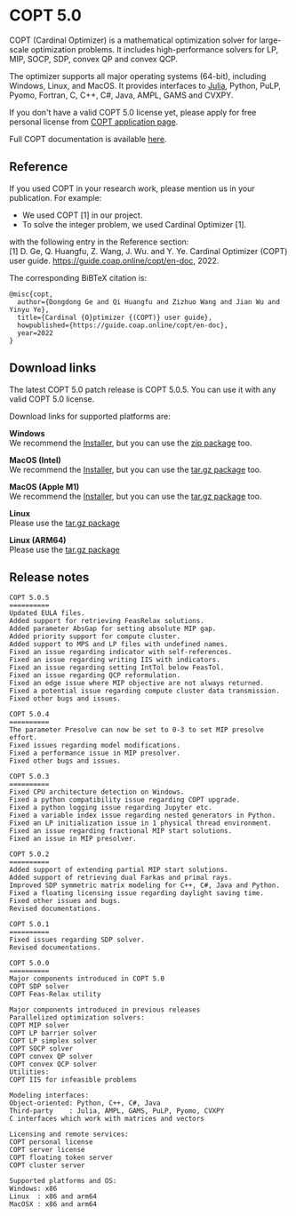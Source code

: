 # COPT 5.0

COPT (Cardinal Optimizer) is a mathematical optimization solver for large-scale optimization problems.
It includes high-performance solvers for LP, MIP, SOCP, SDP, convex QP and convex QCP.

The optimizer supports all major operating systems (64-bit), including Windows, Linux, and MacOS.
It provides interfaces to [Julia](https://github.com/COPT-Public/COPT.jl), Python, PuLP, Pyomo, Fortran, C, C++, C#, Java, AMPL, GAMS and CVXPY.

If you don't have a valid COPT 5.0 license yet,
please apply for free personal license from [COPT application page](https://www.shanshu.ai/copt).

Full COPT documentation is available [here](https://guide.coap.online/copt/en-doc/index.html).

## Reference
If you used COPT in your research work, please mention us in your publication. For example:
  - We used COPT [1] in our project.
  - To solve the integer problem, we used Cardinal Optimizer [1].

with the following entry in the Reference section:<br>
[1] D. Ge, Q. Huangfu, Z. Wang, J. Wu. and Y. Ye. Cardinal Optimizer (COPT) user guide. https://guide.coap.online/copt/en-doc, 2022.

The corresponding BiBTeX citation is:
```
@misc{copt,
  author={Dongdong Ge and Qi Huangfu and Zizhuo Wang and Jian Wu and Yinyu Ye},
  title={Cardinal {O}ptimizer {(COPT)} user guide},
  howpublished={https://guide.coap.online/copt/en-doc},
  year=2022
}
```
## Download links

The latest COPT 5.0 patch release is COPT 5.0.5.
You can use it with any valid COPT 5.0 license.

Download links for supported platforms are:

**Windows**<br>
  We recommend
  the [Installer](https://pub.shanshu.ai/download/copt/5.0.5/win64/CardinalOptimizer-5.0.5-win64-installer.zip),
  but you can use the [zip package](https://pub.shanshu.ai/download/copt/5.0.5/win64/CardinalOptimizer-5.0.5-win64.zip) too.

**MacOS (Intel)**<br>
  We recommend
  the [Installer](https://pub.shanshu.ai/download/copt/5.0.5/osx64/CardinalOptimizer-5.0.5-osx64.dmg),
  but you can use the [tar.gz package](https://pub.shanshu.ai/download/copt/5.0.5/osx64/CardinalOptimizer-5.0.5-osx64.tar.gz) too.

**MacOS (Apple M1)**<br>
  We recommend
  the [Installer](https://pub.shanshu.ai/download/copt/5.0.5/aarch64/CardinalOptimizer-5.0.5-aarch64_mac.dmg),
  but you can use the [tar.gz package](https://pub.shanshu.ai/download/copt/5.0.5/aarch64/CardinalOptimizer-5.0.5-aarch64_mac.tar.gz) too.

**Linux**<br>
  Please use the [tar.gz package](https://pub.shanshu.ai/download/copt/5.0.5/linux64/CardinalOptimizer-5.0.5-lnx64.tar.gz)

**Linux (ARM64)**<br>
  Please use the [tar.gz package](https://pub.shanshu.ai/download/copt/5.0.5/aarch64/CardinalOptimizer-5.0.5-aarch64_lnx.tar.gz)

## Release notes

```
COPT 5.0.5
==========
Updated EULA files.
Added support for retrieving FeasRelax solutions.
Added parameter AbsGap for setting absolute MIP gap.
Added priority support for compute cluster.
Added support to MPS and LP files with undefined names.
Fixed an issue regarding indicator with self-references.
Fixed an issue regarding writing IIS with indicators.
Fixed an issue regarding setting IntTol below FeasTol.
Fixed an issue regarding QCP reformulation.
Fixed an edge issue where MIP objective are not always returned.
Fixed a potential issue regarding compute cluster data transmission.
Fixed other bugs and issues.

COPT 5.0.4
==========
The parameter Presolve can now be set to 0-3 to set MIP presolve effort.
Fixed issues regarding model modifications.
Fixed a performance issue in MIP presolver.
Fixed other bugs and issues.

COPT 5.0.3
==========
Fixed CPU architecture detection on Windows.
Fixed a python compatibility issue regarding COPT upgrade.
Fixed a python logging issue regarding Jupyter etc.
Fixed a variable index issue regarding nested generators in Python.
Fixed an LP initialization issue in 1 physical thread environment.
Fixed an issue regarding fractional MIP start solutions.
Fixed an issue in MIP presolver.

COPT 5.0.2
==========
Added support of extending partial MIP start solutions.
Added support of retrieving dual Farkas and primal rays.
Improved SDP symmetric matrix modeling for C++, C#, Java and Python.
Fixed a floating licensing issue regarding daylight saving time.
Fixed other issues and bugs.
Revised documentations.

COPT 5.0.1
==========
Fixed issues regarding SDP solver.
Revised documentations.

COPT 5.0.0
==========
Major components introduced in COPT 5.0
COPT SDP solver
COPT Feas-Relax utility

Major components introduced in previous releases
Parallelized optimization solvers:
COPT MIP solver
COPT LP barrier solver
COPT LP simplex solver
COPT SOCP solver
COPT convex QP solver
COPT convex QCP solver
Utilities:
COPT IIS for infeasible problems

Modeling interfaces:
Object-oriented: Python, C++, C#, Java
Third-party    : Julia, AMPL, GAMS, PuLP, Pyomo, CVXPY
C interfaces which work with matrices and vectors

Licensing and remote services:
COPT personal license
COPT server license
COPT floating token server
COPT cluster server

Supported platforms and OS:
Windows: x86
Linux  : x86 and arm64
MacOSX : x86 and arm64
```
